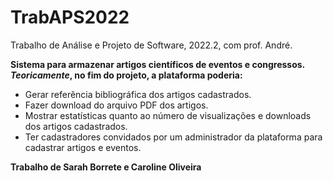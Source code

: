 #  TrabAPS2022
Trabalho de Análise e Projeto de Software, 2022.2, com prof. André.

**Sistema para armazenar artigos científicos de eventos e congressos. *Teoricamente*, no fim do projeto, a plataforma poderia:**
 - Gerar referência bibliográfica dos artigos cadastrados.
 - Fazer download do arquivo PDF dos artigos.
 - Mostrar estatísticas quanto ao número de visualizações e downloads dos artigos cadastrados.
 - Ter cadastradores convidados por um administrador da plataforma para cadastrar artigos e eventos.

**Trabalho de Sarah Borrete e Caroline Oliveira**